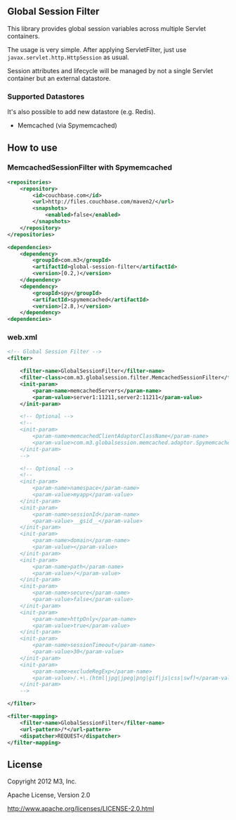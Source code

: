## Global Session Filter

This library provides global session variables across multiple Servlet containers.

The usage is very simple. After applying ServletFilter, just use `javax.servlet.http.HttpSession` as usual.

Session attributes and lifecycle will be managed by not a single Servlet container but an external datastore.


### Supported Datastores

It's also possible to add new datastore (e.g. Redis).

* Memcached (via Spymemcached)


## How to use

### MemcachedSessionFilter with Spymemcached

```xml
<repositories>
    <repository>
        <id>couchbase.com</id>
        <url>http://files.couchbase.com/maven2/</url>
        <snapshots>
            <enabled>false</enabled>
        </snapshots>
    </repository>
</repositories>

<dependencies>
    <dependency>
        <groupId>com.m3</groupId>
        <artifactId>global-session-filter</artifactId>
        <version>[0.2,)</version>
    </dependency>
    <dependency>
        <groupId>spy</groupId>
        <artifactId>spymemcached</artifactId>
        <version>[2.8,)</version>
    </dependency>
<dependencies>
```


### web.xml

```xml
<!-- Global Session Filter -->
<filter>

    <filter-name>GlobalSessionFilter</filter-name>
    <filter-class>com.m3.globalsession.filter.MemcachedSessionFilter</filter-class>
    <init-param>
        <param-name>memcachedServers</param-name>
        <param-value>server1:11211,server2:11211</param-value>
    </init-param>

    <!-- Optional -->
    <!--
    <init-param>
        <param-name>memcachedClientAdaptorClassName</param-name>
        <param-value>com.m3.globalsession.memcached.adaptor.SpymemcachedAdaptor</param-value>
    </init-param>
    -->

    <!-- Optional -->
    <!--
    <init-param>
        <param-name>namespace</param-name>
        <param-value>myapp</param-value>
    </init-param>
    <init-param>
        <param-name>sessionId</param-name>
        <param-value>__gsid__</param-value>
    </init-param>
    <init-param>
        <param-name>domain</param-name>
        <param-value></param-value>
    </init-param>
    <init-param>
        <param-name>path</param-name>
        <param-value>/</param-value>
    </init-param>
    <init-param>
        <param-name>secure</param-name>
        <param-value>false</param-value>
    </init-param>
    <init-param>
        <param-name>httpOnly</param-name>
        <param-value>true</param-value>
    </init-param>
    <init-param>
        <param-name>sessionTimeout</param-name>
        <param-value>30</param-value>
    </init-param>
    <init-param>
        <param-name>excludeRegExp</param-name>
        <param-value>/.+\.(html|jpg|jpeg|png|gif|js|css|swf)</param-value>
    </init-param>
    -->

</filter>

<filter-mapping>
    <filter-name>GlobalSessionFilter</filter-name>
    <url-pattern>/*</url-pattern>
    <dispatcher>REQUEST</dispatcher>
</filter-mapping>
```

## License

Copyright 2012 M3, Inc.

Apache License, Version 2.0

http://www.apache.org/licenses/LICENSE-2.0.html

